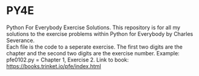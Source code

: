 # PY4E
Python For Everybody Exercise Solutions.
This repository is for all my solutions to the exercise problems within Python for Everybody by Charles Severance.  
Each file is the code to a seperate exercise. The first two digits are the chapter and the second two digits are the exercise number. Example: pfe0102.py = Chapter 1, Exercise 2. 
Link to book: https://books.trinket.io/pfe/index.html

